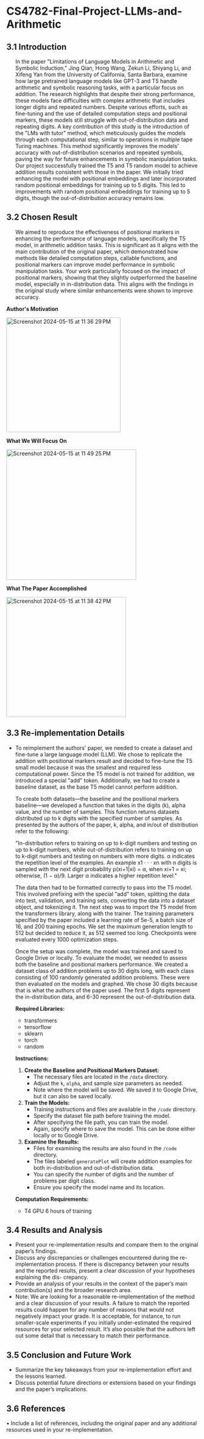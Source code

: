 # CS4782-Final-Project-LLMs-and-Arithmetic

<h2 dir="ltr">3.1 Introduction</h2> 
<ul dir="ltr"> 
In the paper "Limitations of Language Models in Arithmetic and Symbolic Induction," Jing Qian, Hong Wang, Zekun Li, Shiyang Li, and Xifeng Yan from the University of California, Santa Barbara, examine how large pretrained language models like GPT-3 and T5 handle arithmetic and symbolic reasoning tasks, with a particular focus on addition. The research highlights that despite their strong performance, these models face difficulties with complex arithmetic that includes longer digits and repeated numbers. Despite various efforts, such as fine-tuning and the use of detailed computation steps and positional markers, these models still struggle with out-of-distribution data and repeating digits. A key contribution of this study is the introduction of the "LMs with tutor" method, which meticulously guides the models through each computational step, similar to operations in multiple tape Turing machines. This method significantly improves the models' accuracy with out-of-distribution scenarios and repeated symbols, paving the way for future enhancements in symbolic manipulation tasks. Our project successfully trained the T5 and T5 random model to achieve addition results consistent with those in the paper. We initially tried enhancing the model with positional embeddings and later incorporated random positional embeddings for training up to 5 digits. This led to improvements with random positional embeddings for training up to 5 digits, though the out-of-distribution accuracy remains low.
  
</ul> 
<h2 dir="ltr">3.2 Chosen Result</h2> 
<ul dir="ltr"> 
We aimed to reproduce the effectiveness of positional markers in enhancing the performance of language models, specifically the T5 model, in arithmetic addition tasks. This is significant as it aligns with the main contribution of the original paper, which demonstrated how methods like detailed computation steps, callable functions, and positional markers can improve model performance in symbolic manipulation tasks. Your work particularly focused on the impact of positional markers, showing that they slightly outperformed the baseline model, especially in in-distribution data. This aligns with the findings in the original study where similar enhancements were shown to improve accuracy.

</ul>
<p><strong>Author's Motivation</strong><p>
<img width="300" alt="Screenshot 2024-05-15 at 11 36 29 PM" src="https://github.com/aad235/CS4782-Final-Project-LLMs-and-Arithmetic/assets/92837686/8d239b45-f046-4756-b8e1-eae98803aaa4">
<p><strong>What We Will Focus On</strong><p>
<img width="341" alt="Screenshot 2024-05-15 at 11 49 25 PM" src="https://github.com/aad235/CS4782-Final-Project-LLMs-and-Arithmetic/assets/92837686/4d9dab3a-de0f-42b7-8e8e-10a3c9c5629d">


<p><strong>What The Paper Accomplished</strong> </p>
<img width="314" alt="Screenshot 2024-05-15 at 11 38 42 PM" src="https://github.com/aad235/CS4782-Final-Project-LLMs-and-Arithmetic/assets/92837686/a657d0a4-32ec-41c6-95e8-9fbb4c0d6744">


  
</ul> 
<h2 dir="ltr">3.3 Re-implementation Details</h2> 
<ul dir="ltr"> 
  <li>To reimplement the authors' paper, we needed to create a dataset and fine-tune a large language model (LLM). We chose to replicate the addition with positional markers result and decided to fine-tune the T5 small model because it was the smallest and required less computational power. Since the T5 model is not trained for addition, we introduced a special "add" token. Additionally, we had to create a baseline dataset, as the base T5 model cannot perform addition.

To create both datasets—the baseline and the positional markers baseline—we developed a function that takes in the digits (k), alpha value, and the number of samples. This function returns datasets distributed up to k digits with the specified number of samples. As presented by the authors of the paper, k, alpha, and in/out of distribution refer to the following:

"In-distribution refers to training on up to k-digit numbers and testing on up to k-digit numbers, while out-of-distribution refers to training on up to k-digit numbers and testing on numbers with more digits. α indicates the repetition level of the examples. An example x1 · · · xn with n digits is sampled with the next digit probability p(xi+1|xi) = α, when xi+1 = xi; otherwise, (1 − α)/9. Larger α indicates a higher repetition level."

The data then had to be formatted correctly to pass into the T5 model. This involved prefixing with the special "add" token, splitting the data into test, validation, and training sets, converting the data into a dataset object, and tokenizing it. The next step was to import the T5 model from the transformers library, along with the trainer. The training parameters specified by the paper included a learning rate of 5e-5, a batch size of 16, and 200 training epochs. We set the maximum generation length to 512 but decided to reduce it, as 512 seemed too long. Checkpoints were evaluated every 1000 optimization steps.

Once the setup was complete, the model was trained and saved to Google Drive or locally. To evaluate the model, we needed to assess both the baseline and positional markers performance. We created a dataset class of addition problems up to 30 digits long, with each class consisting of 100 randomly generated addition problems. These were then evaluated on the models and graphed. We chose 30 digits because that is what the authors of the paper used. The first 5 digits represent the in-distribution data, and 6-30 represent the out-of-distribution data.</li> 
    <p><strong>Required Libraries:</strong></p>
    <ul>
        <li>transformers</li>
        <li>tensorflow</li>
        <li>sklearn</li>
        <li>torch</li>
        <li>random</li>
    </ul>
    <p><strong>Instructions:</strong></p>
    <ol>
    <li>
        <strong>Create the Baseline and Positional Markers Dataset:</strong>
        <ul>
            <li>The necessary files are located in the <code>/data</code> directory.</li>
            <li>Adjust the <code>k</code>, <code>alpha</code>, and sample size parameters as needed.</li>
            <li>Note where the model will be saved. We saved it to Google Drive, but it can also be saved locally.</li>
        </ul>
    </li>
    <li>
        <strong>Train the Models:</strong>
        <ul>
            <li>Training instructions and files are available in the <code>/code</code> directory.</li>
            <li>Specify the dataset file path before training the model.</li>
            <li>After specifying the file path, you can train the model.</li>
            <li>Again, specify where to save the model. This can be done either locally or to Google Drive.</li>
        </ul>
    </li>
    <li>
        <strong>Examine the Results:</strong>
        <ul>
            <li>Files for examining the results are also found in the <code>/code</code> directory.</li>
            <li>The files labeled <code>generatePlot</code> will create addition examples for both in-distribution and out-of-distribution data.</li>
            <li>You can specify the number of digits and the number of problems per digit class.</li>
            <li>Ensure you specify the model name and its location.</li>
        </ul>
    </li>
    </ol>

    

  <p><strong>Computation Requirements:</strong></p>
  <ul>
    <li>T4 GPU 6 hours of training</li>
  </ul>
</ul> 
<h2 dir="ltr">3.4 Results and Analysis</h2> 
<ul dir="ltr"> 
  <li>Present your re-implementation results and compare them to the original paper’s findings.</li> 
  <li>Discuss any discrepancies or challenges encountered during the re-implementation process. If there is discrepancy between your results and the reported results, present a clear discussion of your hypotheses explaining the dis- crepancy.</li> 
  <li>Provide an analysis of your results in the context of the paper’s main contribution(s) and the broader research area.</li> 
  <li>Note: We are looking for a reasonable re-implementation of the method and a clear discussion of your results. A failure to match the reported results could happen for any number of reasons that would not negatively impact your grade. It is acceptable, for instance, to run smaller-scale experiments if you initially under-estimated the required resources for your selected result. It’s also possible that the authors left out some detail that is necessary to match their performance.</li> 
</ul> 
<h2 dir="ltr">3.5 Conclusion and Future Work</h2> 
<ul dir="ltr"> 
  <li>Summarize the key takeaways from your re-implementation effort and the lessons learned.</li> 
  <li>Discuss potential future directions or extensions based on your findings and the paper’s implications.</li> 
</ul> 
<h2 dir="ltr">3.6 References</h2> 
<p dir="ltr">• Include a list of references, including the original paper and any additional resources used in your re-implementation.</p> 
